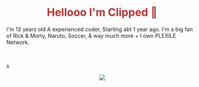 <h1 align="center" style="color: #b03232;">Hellooo I'm Clipped 👋</h1>

I'm 13 years old A experienced coder, Starting abt 1 year ago. I'm a big fan of Rick & Morty, Naruto, Soccer, & way much more + I own PLEXILE Network.

<br>

<p aligh="center">
  s
</p>
<p align="center">
  <a href="https://skillicons.dev">
    <img src="https://skillicons.dev/icons?i=html,css,js,nodejs,bash" />
  </a>
</p>
